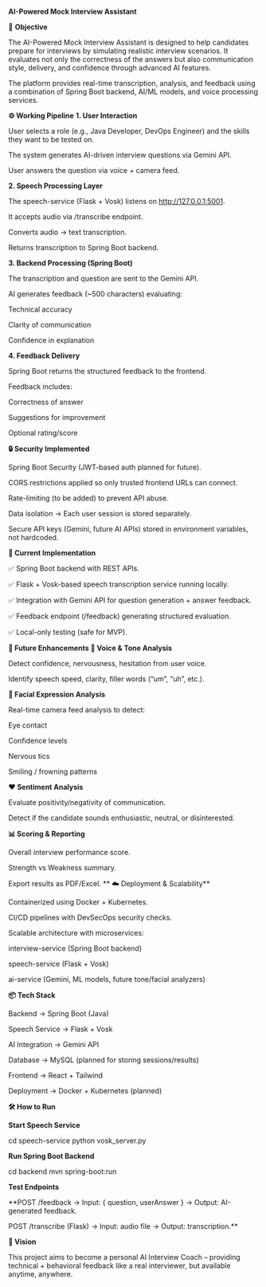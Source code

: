 **AI-Powered Mock Interview Assistant**

📌 **Objective**

The AI-Powered Mock Interview Assistant is designed to help candidates prepare for interviews by simulating realistic interview scenarios. It evaluates not only the correctness of the answers but also communication style, delivery, and confidence through advanced AI features.

The platform provides real-time transcription, analysis, and feedback using a combination of Spring Boot backend, AI/ML models, and voice processing services.

**⚙️ Working Pipeline**
**1. User Interaction**

User selects a role (e.g., Java Developer, DevOps Engineer) and the skills they want to be tested on.

The system generates AI-driven interview questions via Gemini API.

User answers the question via voice + camera feed.

**2. Speech Processing Layer**

The speech-service (Flask + Vosk) listens on http://127.0.0.1:5001.

It accepts audio via /transcribe endpoint.

Converts audio → text transcription.

Returns transcription to Spring Boot backend.

**3. Backend Processing (Spring Boot)**

The transcription and question are sent to the Gemini API.

AI generates feedback (~500 characters) evaluating:

Technical accuracy

Clarity of communication

Confidence in explanation

**4. Feedback Delivery**

Spring Boot returns the structured feedback to the frontend.

Feedback includes:

Correctness of answer

Suggestions for improvement

Optional rating/score

**🔒 Security Implemented**

Spring Boot Security (JWT-based auth planned for future).

CORS restrictions applied so only trusted frontend URLs can connect.

Rate-limiting (to be added) to prevent API abuse.

Data isolation → Each user session is stored separately.

Secure API keys (Gemini, future AI APIs) stored in environment variables, not hardcoded.

**🚀 Current Implementation**

✅ Spring Boot backend with REST APIs.

✅ Flask + Vosk-based speech transcription service running locally.

✅ Integration with Gemini API for question generation + answer feedback.

✅ Feedback endpoint (/feedback) generating structured evaluation.

✅ Local-only testing (safe for MVP).

**🔮 Future Enhancements
🎤 Voice & Tone Analysis**

Detect confidence, nervousness, hesitation from user voice.

Identify speech speed, clarity, filler words (“um”, “uh”, etc.).

**🙂 Facial Expression Analysis**

Real-time camera feed analysis to detect:

Eye contact

Confidence levels

Nervous tics

Smiling / frowning patterns

**❤️ Sentiment Analysis**

Evaluate positivity/negativity of communication.

Detect if the candidate sounds enthusiastic, neutral, or disinterested.

**📊 Scoring & Reporting**

Overall interview performance score.

Strength vs Weakness summary.

Export results as PDF/Excel.
**
☁️ Deployment & Scalability**

Containerized using Docker + Kubernetes.

CI/CD pipelines with DevSecOps security checks.

Scalable architecture with microservices:

interview-service (Spring Boot backend)

speech-service (Flask + Vosk)

ai-service (Gemini, ML models, future tone/facial analyzers)

**📦 Tech Stack**

Backend → Spring Boot (Java)

Speech Service → Flask + Vosk

AI Integration → Gemini API

Database → MySQL (planned for storing sessions/results)

Frontend → React + Tailwind

Deployment → Docker + Kubernetes (planned)

**🛠️ How to Run**

**Start Speech Service**

cd speech-service
python vosk_server.py


**Run Spring Boot Backend**

cd backend
mvn spring-boot:run


**Test Endpoints**

**POST /feedback → Input: { question, userAnswer } → Output: AI-generated feedback.

POST /transcribe (Flask) → Input: audio file → Output: transcription.**

**🌟 Vision**

This project aims to become a personal AI Interview Coach – providing technical + behavioral feedback like a real interviewer, but available anytime, anywhere.
